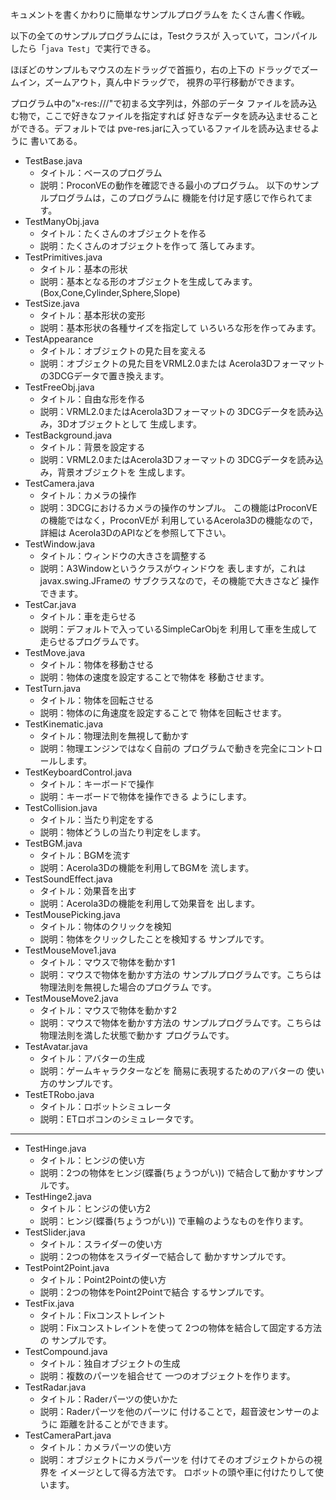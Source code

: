 キュメントを書くかわりに簡単なサンプルプログラムを
たくさん書く作戦。

以下の全てのサンプルプログラムには，Testクラスが
入っていて，コンパイルしたら「`java Test`」で実行できる。

ほぼどのサンプルもマウスの左ドラッグで首振り，右の上下の
ドラッグでズームイン，ズームアウト，真ん中ドラッグで，
視界の平行移動ができます。

プログラム中の"x-res:///"で初まる文字列は，外部のデータ
ファイルを読み込む物で，ここで好きなファイルを指定すれば
好きなデータを読み込ませることができる。デフォルトでは
pve-res.jarに入っているファイルを読み込ませるように
書いてある。

* TestBase.java
    + タイトル：ベースのプログラム
    + 説明：ProconVEの動作を確認できる最小のプログラム。
      以下のサンプルプログラムは，このプログラムに
      機能を付け足す感じで作られてます。
* TestManyObj.java
    + タイトル：たくさんのオブジェクトを作る
    + 説明：たくさんのオブジェクトを作って
      落してみます。
* TestPrimitives.java
    + タイトル：基本の形状
    + 説明：基本となる形のオブジェクトを生成してみます。
      (Box,Cone,Cylinder,Sphere,Slope)
* TestSize.java
    + タイトル：基本形状の変形
    + 説明：基本形状の各種サイズを指定して
      いろいろな形を作ってみます。
* TestAppearance
    + タイトル：オブジェクトの見た目を変える
    + 説明：オブジェクトの見た目をVRML2.0または
      Acerola3Dフォーマットの3DCGデータで置き換えます。
* TestFreeObj.java
    + タイトル：自由な形を作る
    + 説明：VRML2.0またはAcerola3Dフォーマットの
      3DCGデータを読み込み，3Dオブジェクトとして
      生成します。
* TestBackground.java
    + タイトル：背景を設定する
    + 説明：VRML2.0またはAcerola3Dフォーマットの
      3DCGデータを読み込み，背景オブジェクトを
      生成します。
* TestCamera.java
    + タイトル：カメラの操作
    + 説明：3DCGにおけるカメラの操作のサンプル。
      この機能はProconVEの機能ではなく，ProconVEが
      利用しているAcerola3Dの機能なので，詳細は
      Acerola3DのAPIなどを参照して下さい。
* TestWindow.java
    + タイトル：ウィンドウの大きさを調整する
    + 説明：A3Windowというクラスがウィンドウを
      表しますが，これはjavax.swing.JFrameの
      サブクラスなので，その機能で大きさなど
      操作できます。
* TestCar.java
    + タイトル：車を走らせる
    + 説明：デフォルトで入っているSimpleCarObjを
      利用して車を生成して走らせるプログラムです。
* TestMove.java
    + タイトル：物体を移動させる
    + 説明：物体の速度を設定することで物体を
      移動させます。
* TestTurn.java
    + タイトル：物体を回転させる
    + 説明：物体のに角速度を設定することで
      物体を回転させます。
* TestKinematic.java
    + タイトル：物理法則を無視して動かす
    + 説明：物理エンジンではなく自前の
      プログラムで動きを完全にコントロールします。
* TestKeyboardControl.java
    + タイトル：キーボードで操作
    + 説明：キーボードで物体を操作できる
      ようにします。
* TestCollision.java
    + タイトル：当たり判定をする
    + 説明：物体どうしの当たり判定をします。
* TestBGM.java
    + タイトル：BGMを流す
    + 説明：Acerola3Dの機能を利用してBGMを
      流します。
* TestSoundEffect.java
    + タイトル：効果音を出す
    + 説明：Acerola3Dの機能を利用して効果音を
      出します。
* TestMousePicking.java
    + タイトル：物体のクリックを検知
    + 説明：物体をクリックしたことを検知する
      サンプルです。
* TestMouseMove1.java
    + タイトル：マウスで物体を動かす1
    + 説明：マウスで物体を動かす方法の
      サンプルプログラムです。こちらは
      物理法則を無視した場合のプログラム
      です。
* TestMouseMove2.java
    + タイトル：マウスで物体を動かす2
    + 説明：マウスで物体を動かす方法の
      サンプルプログラムです。こちらは
      物理法則を満した状態で動かす
      プログラムです。
* TestAvatar.java
    + タイトル：アバターの生成
    + 説明：ゲームキャラクターなどを
      簡易に表現するためのアバターの
      使い方のサンプルです。
* TestETRobo.java
    + タイトル：ロボットシミュレータ
    + 説明：ETロボコンのシミュレータです。

-----

* TestHinge.java
    + タイトル：ヒンジの使い方
    + 説明：2つの物体をヒンジ(蝶番(ちょうつがい))
      で結合して動かすサンプルです。
* TestHinge2.java
    + タイトル：ヒンジの使い方2
    + 説明：ヒンジ(蝶番(ちょうつがい))
      で車輪のようなものを作ります。
* TestSlider.java
    + タイトル：スライダーの使い方
    + 説明：2つの物体をスライダーで結合して
      動かすサンプルです。
* TestPoint2Point.java
    + タイトル：Point2Pointの使い方
    + 説明：2つの物体をPoint2Pointで結合
      するサンプルです。
* TestFix.java
    + タイトル：Fixコンストレイント
    + 説明：Fixコンストレイントを使って
      2つの物体を結合して固定する方法の
      サンプルです。
* TestCompound.java
    + タイトル：独自オブジェクトの生成
    + 説明：複数のパーツを組合せて
      一つのオブジェクトを作ります。
* TestRadar.java
    + タイトル：Raderパーツの使いかた
    + 説明：Raderパーツを他のパーツに
      付けることで，超音波センサーのように
      距離を計ることができます。
* TestCameraPart.java
    + タイトル：カメラパーツの使い方
    + 説明：オブジェクトにカメラパーツを
      付けてそのオブジェクトからの視界を
      イメージとして得る方法です。
      ロボットの頭や車に付けたりして使います。


